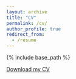 ```yaml
---
layout: archive
title: "CV"
permalink: /cv/
author_profile: true
redirect_from:
  - /resume
---
```


{% include base_path %}

[Download my CV](https:///HasanAhmedUNM.github.io/files/cv.pdf)


<!-- Research Interests
==================

Game Theory; Reinforcement Learning; Distributed decision making;
Artificial Enabled Solutions; Network economics based personalized
pricing and fairness. -->

<!-- Education
======
-   **Ph.D in Computer Engineering (2020 - Present)**   
	*University of New Mexico*  
	Advisor: Dr. Eirini Eleni Tsiropoulou
-   **Master of Science in Electrical and Electronic Engineering (2016 - 2018)**   
	*University of Dhaka, Dhaka, Bangladesh*  
	CGPA:3.61/4.00
-   **Bachelor of Science in Electrical and Electronic Engineering (2012 - 2016)**   
	*University of Dhaka, Dhaka, Bangladesh*  
	CGPA:3.80/4.00 -->


  
<!-- Achievements
============
-   **ITPEC Examination Gold Award**    
	*Fundamental Information Technology Engineer Examination (ITEE-FE)*   
	for achieving the highest score among all ITPEC countries -->

<!-- Technical Skills
================

-   **Programming Languages:** Python, C, C++, Matlab, Assembly.

-   **Software Skills:** Wireshark, Burp Suite. -->
